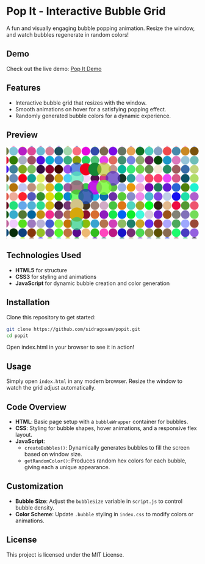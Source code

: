 # Pop It - Interactive Bubble Grid

A fun and visually engaging bubble popping animation. Resize the window, and watch bubbles regenerate in random colors!

## Demo

Check out the live demo: [Pop It Demo](https://popit.igneczitibor.hu)

## Features

- Interactive bubble grid that resizes with the window.
- Smooth animations on hover for a satisfying popping effect.
- Randomly generated bubble colors for a dynamic experience.

## Preview

![Pop It Preview](./preview.png)

## Technologies Used

- **HTML5** for structure
- **CSS3** for styling and animations
- **JavaScript** for dynamic bubble creation and color generation

## Installation

Clone this repository to get started:

```bash
git clone https://github.com/sidragosam/popit.git
cd popit
```

Open index.html in your browser to see it in action!

## Usage

Simply open `index.html` in any modern browser. Resize the window to watch the grid adjust automatically.

## Code Overview

- **HTML**: Basic page setup with a `bubbleWrapper` container for bubbles.
- **CSS**: Styling for bubble shapes, hover animations, and a responsive flex layout.
- **JavaScript**:
  - `createBubbles()`: Dynamically generates bubbles to fill the screen based on window size.
  - `getRandomColor()`: Produces random hex colors for each bubble, giving each a unique appearance.

## Customization

- **Bubble Size**: Adjust the `bubbleSize` variable in `script.js` to control bubble density.
- **Color Scheme**: Update `.bubble` styling in `index.css` to modify colors or animations.

## License

This project is licensed under the MIT License.
